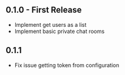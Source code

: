 ## 0.1.0 - First Release
* Implement get users as a list
* Implement basic private chat rooms

## 0.1.1
* Fix issue getting token from configuration
